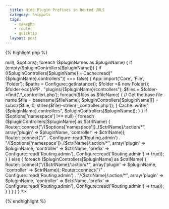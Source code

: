 ```yaml
---
  title: Hide Plugin Prefixes in Routed URLS
  category: Snippets
  tags:
    - cakephp
    - router
    - quicktip
  layout: post
---
```


{% highlight php %}
<?php
/**
 * Parses the request URL into controller, action, and parameters.
 *
 * @package       cake
 * @subpackage    cake.cake.libs
 */
class Router extends Object {
	/**
	* Routes for all the Core and Blog Controllers
	*/
	function connectPlugins($pluginNames = array(), $pluginControllers = array(), $options = array()){
		$options = array_merge(array('namespace' => null), $options);
		foreach ($pluginNames as $pluginName) {
			if (empty($pluginControllers[$pluginName])) {
				if (($pluginControllers[$pluginName] = Cache::read("{$pluginName}.controllers")) === false) {
					App::import('Core', 'File', 'Folder');
					$paths = Configure::getInstance();
					$folder =& new Folder();
					$folder->cd(APP . "plugins/{$pluginName}/controllers");
					$files = $folder->find('.*_controller\.php');

					foreach($files as $fileName) {
						// Get the base file name
						$file = basename($fileName);
						$pluginControllers[$pluginName][] = substr($file, 0, strlen($file)-strlen('_controller.php'));
					}
					Cache::write("{$pluginName}.controllers", $pluginControllers[$pluginName]);
				}
			}
			if ($options['namespace'] !== null) {
				foreach ($pluginControllers[$pluginName] as $ctrlName) {
					Router::connect("/{$options['namespace']}_{$ctrlName}/:action/*", 
						array('plugin' => $pluginName, 'controller' => $ctrlName));
					Router::connect("/" . Configure::read('Routing.admin') . "/{$options['namespace']}_{$ctrlName}/:action/*", 
						array('plugin' => $pluginName, 'controller' => $ctrlName, 'prefix' => Configure::read('Routing.admin'), Configure::read('Routing.admin') => true));
				}
			} else {
				foreach ($pluginControllers[$pluginName] as $ctrlName) {
					Router::connect("/{$ctrlName}/:action/*", 
						array('plugin' => $pluginName, 'controller' => $ctrlName));
					Router::connect("/" . Configure::read('Routing.admin') . "/{$ctrlName}/:action/*", 
						array('plugin' => $pluginName, 'controller' => $ctrlName, 'prefix' => Configure::read('Routing.admin'), Configure::read('Routing.admin') => true));
				}
			}
		}
	}
}
?>
{% endhighlight %}